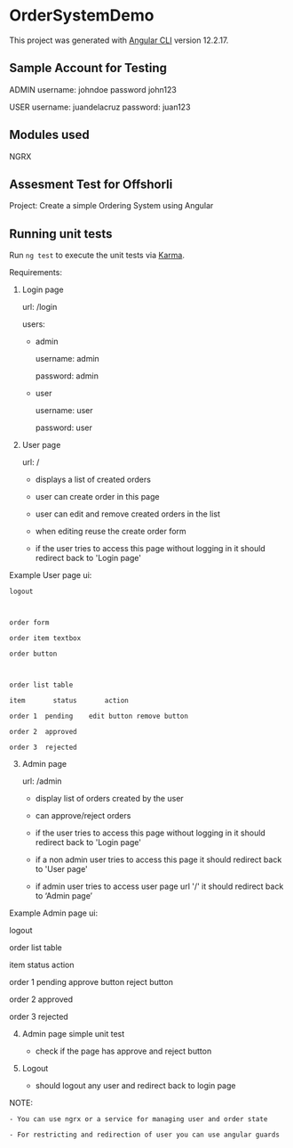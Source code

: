 # OrderSystemDemo

This project was generated with [Angular CLI](https://github.com/angular/angular-cli) version 12.2.17.


## Sample Account for Testing
ADMIN 
username: johndoe
password john123

USER
username: juandelacruz
password: juan123


## Modules used

NGRX

## Assesment Test for Offshorli
Project: Create a simple Ordering System using Angular

## Running unit tests

Run `ng test` to execute the unit tests via [Karma](https://karma-runner.github.io).

Requirements:

1. Login page

    url: /login

    users:

	- admin

	  username: admin

	  password: admin

	- user

	  username: user

	  password: user



2. User page

    url: /

    - displays a list of created orders

    - user can create order in this page

    - user can edit and remove created orders in the list

    - when editing reuse the create order form

    - if the user tries to access this page without logging in it should redirect back to 'Login page'



 Example User page ui:

    logout



    order form

    order item textbox

    order button



    order list table

    item       status       action

    order 1  pending    edit button remove button

    order 2  approved  

    order 3  rejected   



3. Admin page

   url: /admin

   - display list of orders created by the user

   - can approve/reject orders

   - if the user tries to access this page without logging in it should redirect back to 'Login page'

   - if a non admin user tries to access this page it should redirect back to 'User page'

   - if admin user tries to access user page url '/' it should redirect back to ‘Admin page’



 



Example Admin page ui:

 logout



 order list table

 item       status      action

 order 1  pending   approve button reject button

 order 2  approved 

 order 3  rejected  



4. Admin page simple unit test

   - check if the page has approve and reject button	



5. Logout

    - should logout any user and redirect back to login page  



NOTE:

    - You can use ngrx or a service for managing user and order state

    - For restricting and redirection of user you can use angular guards


